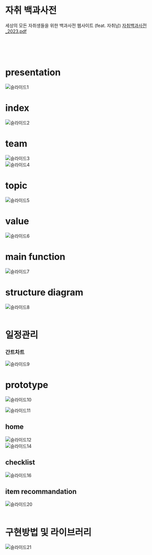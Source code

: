 # 자취 백과사전
세상의 모든 자취생들을 위한 백과사전 웹사이트 (feat. 자취남)
[자취백과사전_2023.pdf](https://github.com/user-attachments/files/17326709/_2023.pdf)


<br><br><br>

# presentation
![슬라이드1](https://github.com/user-attachments/assets/7d4b1983-6890-4bc3-80d9-24b1beb32c1a) <br>

# index
![슬라이드2](https://github.com/user-attachments/assets/e623099b-3d34-4fde-b9fa-5f4be2ca7e1e) <br>

# team
![슬라이드3](https://github.com/user-attachments/assets/66baa0bb-17c4-4ad5-b80d-3a193f8a082c) <br>
![슬라이드4](https://github.com/user-attachments/assets/54c18f3b-7f16-4e88-82f8-990ffa73d0dc) <br>

# topic
![슬라이드5](https://github.com/user-attachments/assets/b9f68d0c-f068-4bba-bdb6-61e75420b98f) <br>

# value
![슬라이드6](https://github.com/user-attachments/assets/4d4d209e-f3c4-4fbc-a7c8-af5919aebbb9) <br>

# main function
![슬라이드7](https://github.com/user-attachments/assets/dac27966-a3a4-4280-83ba-c9cb68f6eef2) <br>

# structure diagram
![슬라이드8](https://github.com/user-attachments/assets/f9191fca-d07a-4c57-9193-7755dc677806) <br><br>

# 일정관리
### 간트차트
![슬라이드9](https://github.com/user-attachments/assets/5a35ddb9-81d7-4dcc-9717-8f4018892b7f) <br>

# prototype
![슬라이드10](https://github.com/user-attachments/assets/739a69b6-9014-427d-8bd4-13f90466ca85) <br>

![슬라이드11](https://github.com/user-attachments/assets/b0b38c4d-6857-4503-87a6-59891587df15) <br>

## home
![슬라이드12](https://github.com/user-attachments/assets/6db24e97-8b36-4289-8e97-7cb7d662080b) <br>
![슬라이드14](https://github.com/user-attachments/assets/78461121-f3f4-4913-ae94-116519026d90) <br>

## checklist
![슬라이드16](https://github.com/user-attachments/assets/b10b6d1c-cfe7-4e23-902e-a483544f170a) <br>

## item recommandation
![슬라이드20](https://github.com/user-attachments/assets/5f0cbd5b-90a8-4dd1-be60-acd2ade1d31d) <br><br>

# 구현방법 및 라이브러리
![슬라이드21](https://github.com/user-attachments/assets/95718fb0-65ac-4663-8c2b-3b6d3158fb5e) <br>










